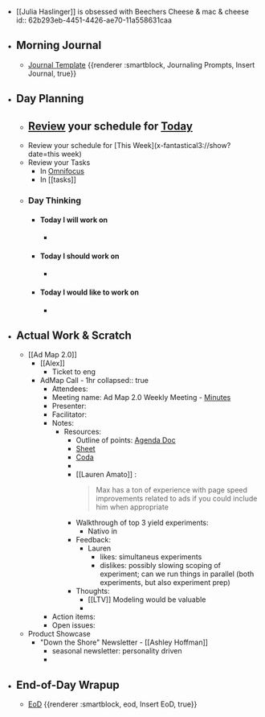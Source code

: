 - [[Julia Haslinger]] is obsessed with Beechers Cheese & mac & cheese
  id:: 62b293eb-4451-4426-ae70-11a558631caa
- ## Morning Journal
	- [Journal Template](((62a73923-0d4c-4e1c-a939-7fd90622dd86))) {{renderer :smartblock, Journaling Prompts, Insert Journal, true}}
- ## Day Planning
	- [Review](((62a89da8-158e-4a7a-a23d-f866fb3100a9))) your schedule for [Today](x-fantastical3://show?date=[[2022/06/22]])
		-
	- Review your schedule for [This Week](x-fantastical3://show?date=this week)
	- Review your Tasks
		- In [Omnifocus](omnifocus:///forecast)
		- In [[tasks]]
	- ### Day Thinking
		- #### Today I will work on
			-
		- #### Today I should work on
			-
		- #### Today I would like to work on
			-
- ## Actual Work & Scratch
	- [[Ad Map 2.0]]
		- [[Alex]]
			- Ticket to eng
		- AdMap Call - 1hr
		  collapsed:: true
			- Attendees:
			- Meeting name: Ad Map 2.0 Weekly Meeting - [Minutes](https://docs.google.com/document/d/16cY0x-6n8Vi1UgO-2M2H2diVFVppRjgogOUS3Z8recg/edit#heading=h.1z76oa3pum4a)
			- Presenter:
			- Facilitator:
			- Notes:
				- Resources:
					- Outline of points: [Agenda Doc](https://docs.google.com/document/d/1e8VgGePSDpGFNWmEnyatPcFjQqxE6QWfwCGmQsXrjtE/edit)
					- [Sheet](https://docs.google.com/spreadsheets/d/1UxbrYoezbidQHbC-2e0bX1W4-CXFLBydWGdY7fXdFOg/edit?usp=sharing)
					- [Coda](https://coda.io/d/Ad-Map-Experiments_dWiMP9n89ht/List-of-Ad-Map-Experiments_suyYs#_luTkg)
					-
					- [[Lauren Amato]] :
					  > Max has a ton of experience with page speed improvements related to ads if you could include him when appropriate
					- Walkthrough of top 3 yield experiments:
						- Nativo in
					- Feedback:
						- Lauren
							- likes: simultaneus experiments
							- dislikes: possibly slowing scoping of experiment; can we run things in parallel (both experiments, but also experiment prep)
					- Thoughts:
						- [[LTV]] Modeling would be valuable
						-
			- Action items:
			- Open issues:
	- Product Showcase
		- "Down the Shore" Newsletter - [[Ashley Hoffman]]
			- seasonal newsletter: personality driven
			-
- ## End-of-Day Wrapup
	- [EoD](((62a8f8a3-8e3a-4933-a94d-35cf93d8efe9))) {{renderer :smartblock, eod, Insert EoD, true}}